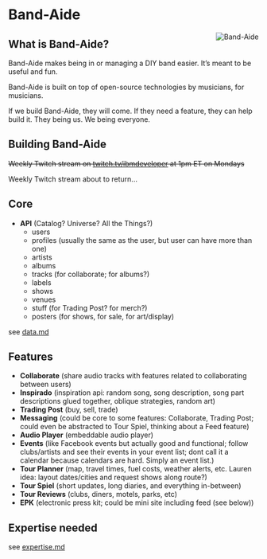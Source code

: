 


# Band-Aide

<!--lint disable no-literal-urls-->
<p>
    <img
      alt="Band-Aide" align="right"
      src="https://avatars0.githubusercontent.com/u/68490818?s=200&v=4"
    />
</p>

## What is Band-Aide?
Band-Aide makes being in or managing a DIY band easier.  It’s meant to be useful and fun.  

Band-Aide is built on top of open-source technologies by musicians, for musicians. 

If we build Band-Aide, they will come. If they need a feature, they can help build it. They being us. We being everyone. 

## Building Band-Aide

~~Weekly Twitch stream on [twitch.tv/ibmdeveloper](https://twitch.tv/ibmdeveloper) at 1pm ET on Mondays~~

Weekly Twitch stream about to return...

## Core
- **API** (Catalog? Universe? All the Things?)
	- users
	- profiles (usually the same as the user, but user can have more than one)
	- artists
	- albums
	- tracks (for collaborate; for albums?)
	- labels
	- shows
	- venues
	- stuff (for Trading Post? for merch?)
	- posters (for shows, for sale, for art/display)

see [data.md](data.md)


## Features
- **Collaborate** (share audio tracks with features related to collaborating between users)
- **Inspirado** (inspiration api: random song, song description, song part descriptions glued together, oblique strategies, random art)
- **Trading Post** (buy, sell, trade)
- **Messaging** (could be core to some features: Collaborate, Trading Post; could even be abstracted to Tour Spiel, thinking about a Feed feature)
- **Audio Player** (embeddable audio player)
- **Events** (like Facebook events but actually good and functional; follow clubs/artists and see their events in your event list; dont call it a calendar because calendars are hard. Simply an event list.)
- **Tour Planner** (map, travel times, fuel costs, weather alerts, etc. Lauren idea: layout dates/cities and request shows along route?)
- **Tour Spiel** (short updates, long diaries, and everything in-between)
- **Tour Reviews** (clubs, diners, motels, parks, etc)
- **EPK** (electronic press kit; could be mini site including feed (see below))

## Expertise needed
see [expertise.md](expertise.md)

